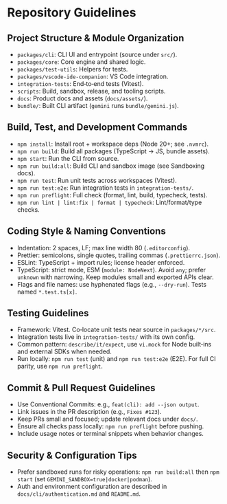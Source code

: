 # Repository Guidelines

## Project Structure & Module Organization
- `packages/cli`: CLI UI and entrypoint (source under `src/`).
- `packages/core`: Core engine and shared logic.
- `packages/test-utils`: Helpers for tests.
- `packages/vscode-ide-companion`: VS Code integration.
- `integration-tests`: End‑to‑end tests (Vitest).
- `scripts`: Build, sandbox, release, and tooling scripts.
- `docs`: Product docs and assets (`docs/assets/`).
- `bundle/`: Built CLI artifact (`gemini` runs `bundle/gemini.js`).

## Build, Test, and Development Commands
- `npm install`: Install root + workspace deps (Node 20+; see `.nvmrc`).
- `npm run build`: Build all packages (TypeScript → JS, bundle assets).
- `npm start`: Run the CLI from source.
- `npm run build:all`: Build CLI and sandbox image (see Sandboxing docs).
- `npm run test`: Run unit tests across workspaces (Vitest).
- `npm run test:e2e`: Run integration tests in `integration-tests/`.
- `npm run preflight`: Full check (format, lint, build, typecheck, tests).
- `npm run lint | lint:fix | format | typecheck`: Lint/format/type checks.

## Coding Style & Naming Conventions
- Indentation: 2 spaces, LF; max line width 80 (`.editorconfig`).
- Prettier: semicolons, single quotes, trailing commas (`.prettierrc.json`).
- ESLint: TypeScript + import rules; license header enforced.
- TypeScript: strict mode, ESM (`module: NodeNext`). Avoid `any`; prefer `unknown` with narrowing. Keep modules small and exported APIs clear.
- Flags and file names: use hyphenated flags (e.g., `--dry-run`). Tests named `*.test.ts[x]`.

## Testing Guidelines
- Framework: Vitest. Co‑locate unit tests near source in `packages/*/src`.
- Integration tests live in `integration-tests/` with its own config.
- Common pattern: `describe/it/expect`, use `vi.mock` for Node built‑ins and external SDKs when needed.
- Run locally: `npm run test` (unit) and `npm run test:e2e` (E2E). For full CI parity, use `npm run preflight`.

## Commit & Pull Request Guidelines
- Use Conventional Commits: e.g., `feat(cli): add --json output`.
- Link issues in the PR description (e.g., `Fixes #123`).
- Keep PRs small and focused; update relevant docs under `docs/`.
- Ensure all checks pass locally: `npm run preflight` before pushing.
- Include usage notes or terminal snippets when behavior changes.

## Security & Configuration Tips
- Prefer sandboxed runs for risky operations: `npm run build:all` then `npm start` (set `GEMINI_SANDBOX=true|docker|podman`).
- Auth and environment configuration are described in `docs/cli/authentication.md` and `README.md`.

